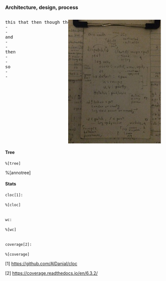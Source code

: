 
### Architecture, design, process

```
```

<img src="_m/IMG_1377-rot90-300-noexif.JPG" align="right">
<pre align="left">
this that then though they thunk through thither thusly thar their tham
-
-
and
-
-
then
-
-
so
-
-
</pre>
<br clear="both">

<!--
![initial sketch](_m/IMG_1377-rot90-300-noexif.JPG)
-->

#### Tree

```
%[tree]
```

%[annotree]


#### Stats
```
cloc[1]:

%[cloc]


wc:

%[wc]


coverage[2]:

%[coverage]
```
[1] https://github.com/AlDanial/cloc

[2] https://coverage.readthedocs.io/en/6.3.2/
